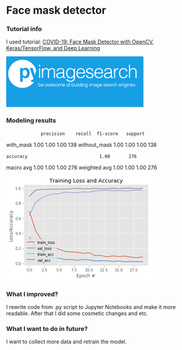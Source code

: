# Face mask detector

### Tutorial info

I used tutorial: [COVID-19: Face Mask Detector with OpenCV, Keras/TensorFlow, and Deep Learning](https://www.pyimagesearch.com/2020/05/04/covid-19-face-mask-detector-with-opencv-keras-tensorflow-and-deep-learning/)

![img](https://github.com/OleksandrKosovan/face-mask-detector/blob/master/images/pyimagesearch.png?raw=true)

### Modeling results

                 precision    recall  f1-score   support

   with_mask       1.00      1.00      1.00       138
without_mask       1.00      1.00      1.00       138

    accuracy                           1.00       276
   macro avg       1.00      1.00      1.00       276
weighted avg       1.00      1.00      1.00       276


![plot](https://github.com/OleksandrKosovan/face-mask-detector/blob/master/images/plot.png?raw=true)


### What I improved?

I rewrite code from .py script to Jupyter Notebooks and make it more readable. After that I did some cosmetic changes and etc.


### What I want to do in future?

I want to collect more data and retrain the model.




